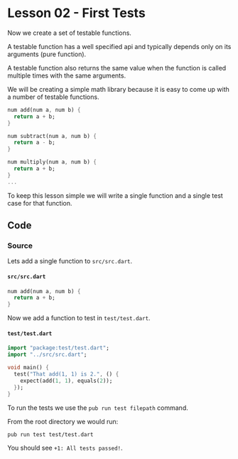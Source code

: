 # Lesson 02 - First Tests

Now we create a set of testable functions.

A testable function has a well specified api and typically depends only on its arguments (pure function).

A testable function also returns the same value when the function is called multiple times with the same arguments.

We will be creating a simple math library because it is easy to come up with
a number of testable functions.

```dart
num add(num a, num b) {
  return a + b;
}

num subtract(num a, num b) {
  return a - b;
}

num multiply(num a, num b) {
  return a + b;
}
...
```

To keep this lesson simple we will write a single function and a single test case for that function.

## Code

### Source

Lets add a single function to `src/src.dart`.

#### `src/src.dart`
```dart
num add(num a, num b) {
  return a + b;
}
```

Now we add a function to test in `test/test.dart`.

#### `test/test.dart`
```dart
import "package:test/test.dart";
import "../src/src.dart";

void main() {
  test("That add(1, 1) is 2.", () {
    expect(add(1, 1), equals(2));
  });
}
```

To run the tests we use the `pub run test filepath` command.

From the root directory we would run:

```bash
pub run test test/test.dart
```

You should see `+1: All tests passed!`.
